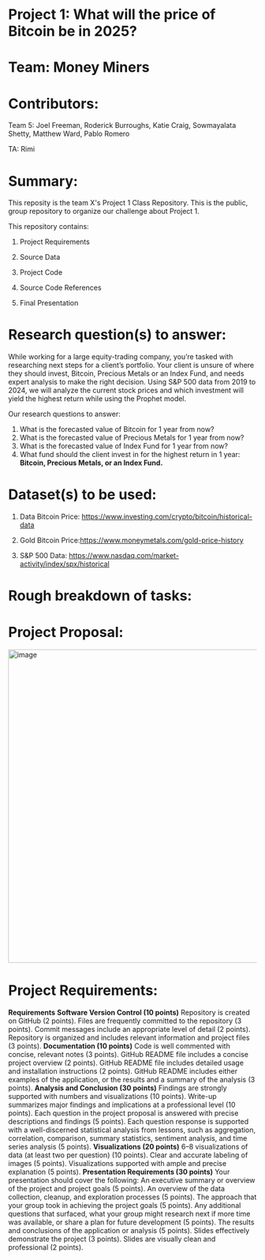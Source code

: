 # Project 1: What will the price of Bitcoin be in 2025?

# Team: Money Miners
# Contributors:
Team 5: Joel Freeman, Roderick Burroughs, Katie Craig, Sowmayalata Shetty, Matthew Ward, Pablo Romero

TA: Rimi

# Summary:
This reposity is the team X's Project 1 Class Repository. This is the public, group repository to organize our challenge about Project 1.

This repository contains:

1) Project Requirements

2) Source Data

3) Project Code

4) Source Code References

5) Final Presentation

# Research question(s) to answer:
While working for a large equity-trading company, you’re tasked with researching next steps for a client’s portfolio. Your client is unsure of where they should invest, Bitcoin, Precious Metals or an Index Fund, and needs expert analysis to make the right decision. Using S&P 500 data from 2019 to 2024, we will analyze the current stock prices and which investment will yield the highest return while using the Prophet model. 

Our research questions to answer:
1) What is the forecasted value of Bitcoin for 1 year from now?
2) What is the forecasted value of Precious Metals for 1 year from now?
3) What is the forecasted value of Index Fund for 1 year from now?
4) What fund should the client invest in for the highest return in 1 year: **Bitcoin, Precious Metals, or an Index Fund.**

# Dataset(s) to be used:

1) Data Bitcoin Price: https://www.investing.com/crypto/bitcoin/historical-data

2) Gold Bitcoin Price:https://www.moneymetals.com/gold-price-history

3) S&P 500 Data: https://www.nasdaq.com/market-activity/index/spx/historical

# Rough breakdown of tasks:

# Project Proposal:
<img width="635" alt="image" src="https://github.com/user-attachments/assets/0deb3284-4040-4758-8e33-a80ff63b4b87">

# Project Requirements:
**Requirements**
**Software Version Control (10 points)**
Repository is created on GitHub (2 points).
Files are frequently committed to the repository (3 points).
Commit messages include an appropriate level of detail (2 points).
Repository is organized and includes relevant information and project files (3 points).
**Documentation (10 points)**
Code is well commented with concise, relevant notes (3 points).
GitHub README file includes a concise project overview (2 points).
GitHub README file includes detailed usage and installation instructions (2 points).
GitHub README includes either examples of the application, or the results and a summary of the analysis (3 points).
**Analysis and Conclusion (30 points)**
Findings are strongly supported with numbers and visualizations (10 points).
Write-up summarizes major findings and implications at a professional level (10 points).
Each question in the project proposal is answered with precise descriptions and findings (5 points).
Each question response is supported with a well-discerned statistical analysis from lessons, such as aggregation, correlation, comparison, summary statistics, sentiment analysis, and time series analysis (5 points).
**Visualizations (20 points)**
6–8 visualizations of data (at least two per question) (10 points).
Clear and accurate labeling of images (5 points).
Visualizations supported with ample and precise explanation (5 points).
**Presentation Requirements (30 points)**
Your presentation should cover the following:
An executive summary or overview of the project and project goals (5 points).
An overview of the data collection, cleanup, and exploration processes (5 points).
The approach that your group took in achieving the project goals (5 points).
Any additional questions that surfaced, what your group might research next if more time was available, or share a plan for future development (5 points).
The results and conclusions of the application or analysis (5 points).
Slides effectively demonstrate the project (3 points).
Slides are visually clean and professional (2 points).



